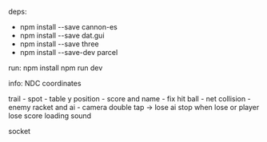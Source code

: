 deps:
* npm install --save cannon-es
* npm install --save dat.gui
* npm install --save three          
* npm install --save-dev parcel

run:
npm install
npm run dev


info:
NDC coordinates




trail -
spot -
table y position -
score and name -
fix hit ball -
net collision -
enemy racket and ai -
camera
double tap -> lose
ai stop when lose or player lose
score
loading
sound

socket
